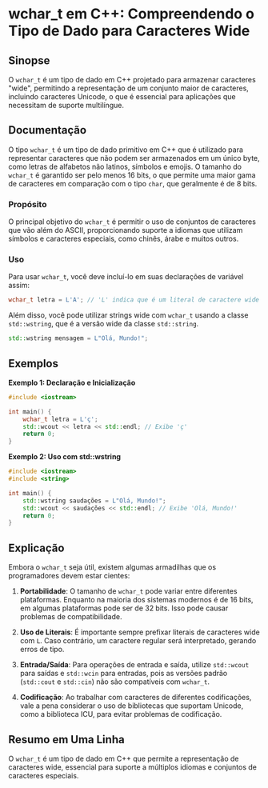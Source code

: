 <!--
Meta Description: # wchar_t em C++: Compreendendo o Tipo de Dado para Caracteres Wide ## Sinopse O `wchar_t` é um tipo de dado em C++ projetado para armazenar caractere...
Meta Keywords: wchar_t, que, std, caracteres, para
-->

# wchar_t em C++: Compreendendo o Tipo de Dado para Caracteres Wide

## Sinopse
O `wchar_t` é um tipo de dado em C++ projetado para armazenar caracteres "wide", permitindo a representação de um conjunto maior de caracteres, incluindo caracteres Unicode, o que é essencial para aplicações que necessitam de suporte multilíngue.

## Documentação
O tipo `wchar_t` é um tipo de dado primitivo em C++ que é utilizado para representar caracteres que não podem ser armazenados em um único byte, como letras de alfabetos não latinos, símbolos e emojis. O tamanho do `wchar_t` é garantido ser pelo menos 16 bits, o que permite uma maior gama de caracteres em comparação com o tipo `char`, que geralmente é de 8 bits.

### Propósito
O principal objetivo do `wchar_t` é permitir o uso de conjuntos de caracteres que vão além do ASCII, proporcionando suporte a idiomas que utilizam símbolos e caracteres especiais, como chinês, árabe e muitos outros.

### Uso
Para usar `wchar_t`, você deve incluí-lo em suas declarações de variável assim:

```cpp
wchar_t letra = L'A'; // 'L' indica que é um literal de caractere wide
```

Além disso, você pode utilizar strings wide com `wchar_t` usando a classe `std::wstring`, que é a versão wide da classe `std::string`.

```cpp
std::wstring mensagem = L"Olá, Mundo!";
```

## Exemplos

**Exemplo 1: Declaração e Inicialização**
```cpp
#include <iostream>

int main() {
    wchar_t letra = L'ç';
    std::wcout << letra << std::endl; // Exibe 'ç'
    return 0;
}
```

**Exemplo 2: Uso com std::wstring**
```cpp
#include <iostream>
#include <string>

int main() {
    std::wstring saudações = L"Olá, Mundo!";
    std::wcout << saudações << std::endl; // Exibe 'Olá, Mundo!'
    return 0;
}
```

## Explicação
Embora o `wchar_t` seja útil, existem algumas armadilhas que os programadores devem estar cientes:

1. **Portabilidade**: O tamanho de `wchar_t` pode variar entre diferentes plataformas. Enquanto na maioria dos sistemas modernos é de 16 bits, em algumas plataformas pode ser de 32 bits. Isso pode causar problemas de compatibilidade.

2. **Uso de Literais**: É importante sempre prefixar literais de caracteres wide com `L`. Caso contrário, um caractere regular será interpretado, gerando erros de tipo.

3. **Entrada/Saída**: Para operações de entrada e saída, utilize `std::wcout` para saídas e `std::wcin` para entradas, pois as versões padrão (`std::cout` e `std::cin`) não são compatíveis com `wchar_t`.

4. **Codificação**: Ao trabalhar com caracteres de diferentes codificações, vale a pena considerar o uso de bibliotecas que suportam Unicode, como a biblioteca ICU, para evitar problemas de codificação.

## Resumo em Uma Linha
O `wchar_t` é um tipo de dado em C++ que permite a representação de caracteres wide, essencial para suporte a múltiplos idiomas e conjuntos de caracteres especiais.